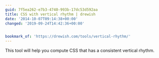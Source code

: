 ```yaml
---
guid: 7f5ea262-e7b3-4740-993b-17dc53d592aa
title: CSS with vertical rhythm | drewish
date: '2014-10-07T09:14:38+00:00'
changed: '2019-09-24T14:42:36+00:00'


bookmark_of: 'https://drewish.com/tools/vertical-rhythm/'
---
```



This tool will help you compute CSS that has a consistent vertical rhythm.
